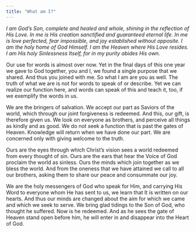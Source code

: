 ```yaml
---
title: "What am I?"
---
```


*I am God’s Son, complete and healed and whole, shining in the
reflection of His Love. In me is His creation sanctified and guaranteed
eternal life. In me is love perfected, fear impossible, and joy
established without opposite. I am the holy home of God Himself. I am
the Heaven where His Love resides. I am His holy Sinlessness Itself, for
in my purity abides His own.*

Our use for words is almost over now. Yet in the final days of this one
year we gave to God together, you and I, we found a single purpose that
we shared. And thus you joined with me. So what I am are you as well. The
truth of what we are is not for words to speak of or describe. Yet we can
realize our function here, and words can speak of this and teach it,
too, if we exemplify the words in us.

We are the bringers of salvation. We accept our part as Saviors of the
world, which through our joint forgiveness is redeemed. And this, our
gift, is therefore given us. We look on everyone as brothers, and
perceive all things as kindly and as good. We do not seek a function
that is past the gates of Heaven. Knowledge will return when we have
done our part. We are concerned only with giving welcome to the truth.

Ours are the eyes through which Christ’s vision sees a world redeemed
from every thought of sin. Ours are the ears that hear the Voice of God
proclaim the world as sinless. Ours the minds which join together as we
bless the world. And from the oneness that we have attained we call to
all our brothers, asking them to share our peace and consummate our joy.

We are the holy messengers of God who speak for Him, and carrying His
Word to everyone whom He has sent to us, we learn that It is written on
our hearts. And thus our minds are changed about the aim for which we
came and which we seek to serve. We bring glad tidings to the Son of
God, who thought he suffered. Now is he redeemed. And as he sees the
gate of Heaven stand open before him, he will enter in and disappear
into the Heart of God.

